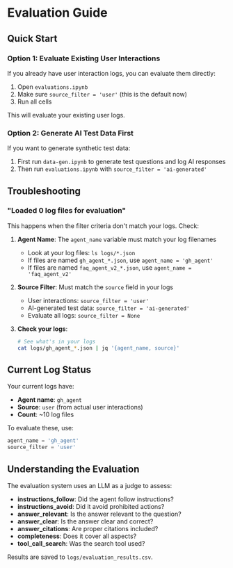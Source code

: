 # Evaluation Guide

## Quick Start

### Option 1: Evaluate Existing User Interactions

If you already have user interaction logs, you can evaluate them directly:

1. Open `evaluations.ipynb`
2. Make sure `source_filter = 'user'` (this is the default now)
3. Run all cells

This will evaluate your existing user logs.

### Option 2: Generate AI Test Data First

If you want to generate synthetic test data:

1. First run `data-gen.ipynb` to generate test questions and log AI responses
2. Then run `evaluations.ipynb` with `source_filter = 'ai-generated'`

## Troubleshooting

### "Loaded 0 log files for evaluation"

This happens when the filter criteria don't match your logs. Check:

1. **Agent Name**: The `agent_name` variable must match your log filenames
   - Look at your log files: `ls logs/*.json`
   - If files are named `gh_agent_*.json`, use `agent_name = 'gh_agent'`
   - If files are named `faq_agent_v2_*.json`, use `agent_name = 'faq_agent_v2'`

2. **Source Filter**: Must match the `source` field in your logs
   - User interactions: `source_filter = 'user'`
   - AI-generated test data: `source_filter = 'ai-generated'`
   - Evaluate all logs: `source_filter = None`

3. **Check your logs**:
   ```bash
   # See what's in your logs
   cat logs/gh_agent_*.json | jq '{agent_name, source}'
   ```

## Current Log Status

Your current logs have:
- **Agent name**: `gh_agent`
- **Source**: `user` (from actual user interactions)
- **Count**: ~10 log files

To evaluate these, use:
```python
agent_name = 'gh_agent'
source_filter = 'user'
```

## Understanding the Evaluation

The evaluation system uses an LLM as a judge to assess:
- **instructions_follow**: Did the agent follow instructions?
- **instructions_avoid**: Did it avoid prohibited actions?
- **answer_relevant**: Is the answer relevant to the question?
- **answer_clear**: Is the answer clear and correct?
- **answer_citations**: Are proper citations included?
- **completeness**: Does it cover all aspects?
- **tool_call_search**: Was the search tool used?

Results are saved to `logs/evaluation_results.csv`.
